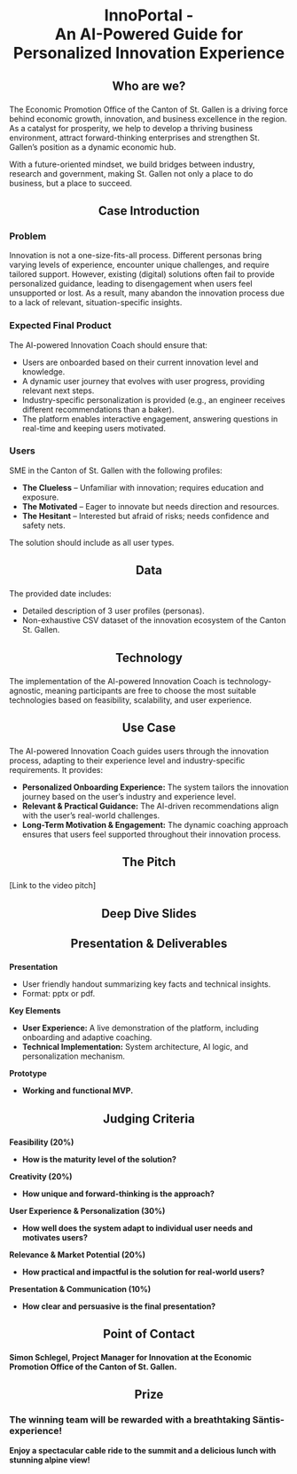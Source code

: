 # <p align="center"> InnoPortal - <br> An AI-Powered Guide for Personalized Innovation Experience </p>

## <p align="center"> Who are we? </p>
<p>The Economic Promotion Office of the Canton of St. Gallen is a driving force behind economic growth, innovation, and business excellence in the region. As a catalyst for prosperity, we help to develop a thriving business environment, attract forward-thinking enterprises and strengthen St. Gallen’s position as a dynamic economic hub.

With a future-oriented mindset, we build bridges between industry, research and government, making St. Gallen not only a place to do business, but a place to succeed.
</p>

## <p align="center"> Case Introduction </p>
<h3>Problem</h3>
<p>Innovation is not a one-size-fits-all process. Different personas bring varying levels of experience, encounter unique challenges, and require tailored support. However, existing (digital) solutions often fail to provide personalized guidance, leading to disengagement when users feel unsupported or lost. As a result, many abandon the innovation process due to a lack of relevant, situation-specific insights.</p>

<h3>Expected Final Product</h3>
<p>The AI-powered Innovation Coach should ensure that:</p>
<ul>
    <li>Users are onboarded based on their current innovation level and knowledge.</li>
     <li>A dynamic user journey that evolves with user progress, providing relevant next steps.</li>
    <li>Industry-specific personalization is provided (e.g., an engineer receives different recommendations than a baker).</li>
    <li>The platform enables interactive engagement, answering questions in real-time and keeping users motivated.</li>
</ul>

<h3>Users</h3>
<p>SME in the Canton of St. Gallen with the following profiles:</p>
<ul>
    <li><strong>The Clueless</strong> – Unfamiliar with innovation; requires education and exposure.</li>
    <li><strong>The Motivated</strong> – Eager to innovate but needs direction and resources.</li>
    <li><strong>The Hesitant</strong> – Interested but afraid of risks; needs confidence and safety nets.</li>
</ul>
<p>The solution should include as all user types.</p>


## <p align="center"> Data </p>
The provided date includes:
 <ul>
    <li>Detailed description of 3 user profiles (personas).</li>
    <li>Non-exhaustive CSV dataset of the innovation ecosystem of the Canton St. Gallen.</li>
</ul>

## <p align="center"> Technology </p>
<p>The implementation of the AI-powered Innovation Coach is technology-agnostic, meaning participants are free to choose the most suitable technologies based on feasibility, scalability, and user experience.</p>

## <p align="center"> Use Case </p>
<p>The AI-powered Innovation Coach guides users through the innovation process, adapting to their experience level and industry-specific requirements. It provides:</p>
<ul>
    <li><strong>Personalized Onboarding Experience:</strong> The system tailors the innovation journey based on the user’s industry and experience level.</li>
    <li><strong>Relevant & Practical Guidance:</strong> The AI-driven recommendations align with the user’s real-world challenges.</li>
    <li><strong>Long-Term Motivation & Engagement:</strong> The dynamic coaching approach ensures that users feel supported throughout their innovation process.</li>
</ul>



## <p align="center"> The Pitch </p>
[Link to the video pitch]

## <p align="center"> Deep Dive Slides </p>

<p align="center">  </p>

## <p align="center"> Presentation & Deliverables </p>
<p><strong>Presentation</strong></p>
    <ul>
        <li>User friendly handout summarizing key facts and technical insights.</li>
        <li>Format: pptx or pdf.</li>
    </ul>
    <p><strong>Key Elements</strong></p>
    <ul>
        <li><strong>User Experience:</strong> A live demonstration of the platform, including onboarding and adaptive coaching.</li>
        <li><strong>Technical Implementation:</strong> System architecture, AI logic, and personalization mechanism.</li>
    </ul>
    <p><strong>Prototype</strong></p>
    <ul>
        <li><strong>Working and functional MVP.</li>
    </ul>
    

## <p align="center"> Judging Criteria </p>

<strong>Feasibility (20%)</strong>
<ul>
    <li>How is the maturity level of the solution?</li>
</ul>

<strong>Creativity (20%)</strong>
<ul>
    <li>How unique and forward-thinking is the approach?</li>
</ul>

<strong>User Experience & Personalization (30%)</strong>
<ul>
    <li>How well does the system adapt to individual user needs and motivates users?</li>
</ul>

<strong>Relevance & Market Potential (20%)</strong>
<ul>
    <li>How practical and impactful is the solution for real-world users?</li>
</ul>

<strong>Presentation & Communication (10%)</strong>
<ul>
    <li>How clear and persuasive is the final presentation?</li>
</ul>
    
## <p align="center"> Point of Contact </p>
<p>Simon Schlegel, Project Manager for Innovation at the Economic Promotion Office of the Canton of St. Gallen.</p>

## <p align="center"> Prize</p>
<H3>The winning team will be rewarded with a breathtaking Säntis-experience! </H3>
<p>Enjoy a spectacular cable ride to the summit and a delicious lunch with stunning alpine view!</p>
